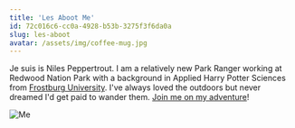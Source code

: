 ```yaml
---
title: 'Les Aboot Me'
id: 72c016c6-cc0a-4928-b53b-3275f3f6da0a
slug: les-aboot
avatar: /assets/img/coffee-mug.jpg
---
```

Je suis is Niles Peppertrout. I am a relatively new Park Ranger working at Redwood Nation Park with a background in Applied Harry Potter Sciences from [Frostburg University](http://frostburg.edu). I've always loved the outdoors but never dreamed I'd get paid to wander them. [Join me on my adventure](/blog)!

![Me](/assets/img/me.jpg)
